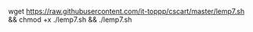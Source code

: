 wget https://raw.githubusercontent.com/it-toppp/cscart/master/lemp7.sh && chmod +x ./lemp7.sh && ./lemp7.sh
